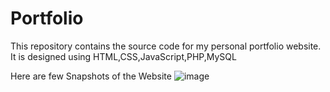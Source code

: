 # Portfolio

This repository contains the source code for my personal portfolio website. 
It is designed using HTML,CSS,JavaScript,PHP,MySQL

Here are few Snapshots of the Website
![image](https://github.com/Yashasvigm14/Portfolio/assets/132649643/57c93336-5778-4513-af4a-4592186fdc46)
